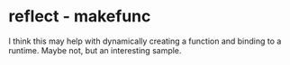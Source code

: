 # reflect - makefunc

I think this may help with dynamically creating a function and binding to a runtime. Maybe not, but an interesting sample.
